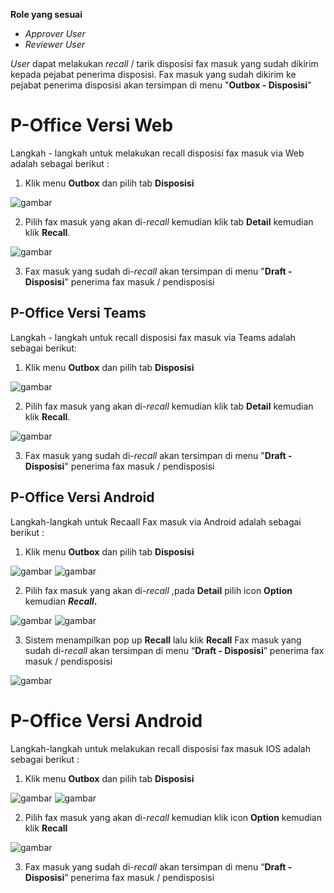 **Role yang sesuai**

- *Approver User*
- *Reviewer User*

*User* dapat melakukan *recall* / tarik disposisi fax masuk yang sudah dikirim kepada pejabat penerima disposisi. Fax masuk yang sudah dikirim ke pejabat penerima disposisi akan tersimpan di menu "**Outbox - Disposisi**" 

# **P-Office Versi Web**

Langkah - langkah untuk melakukan recall disposisi fax masuk via Web adalah sebagai berikut :

1. Klik menu **Outbox** dan pilih tab **Disposisi**

![gambar](FaxMasuk/FM_WEB/Recall01.png) 

2. Pilih fax masuk yang akan di-*recall* kemudian klik tab **Detail** kemudian klik **Recall**.
   
![gambar](FaxMasuk/FM_WEB/Recall02.png) 

3. Fax masuk yang sudah di-*recall* akan tersimpan di menu "**Draft - Disposisi**" penerima fax masuk / pendisposisi

## **P-Office Versi Teams**

Langkah - langkah untuk recall disposisi fax masuk via Teams adalah sebagai berikut: 

1. Klik menu **Outbox** dan pilih tab **Disposisi**

![gambar](FaxMasuk/FM_Teams/FM47.png)

2. Pilih fax masuk yang akan di-*recall* kemudian klik tab **Detail** kemudian klik **Recall**.

![gambar](FaxMasuk/FM_Teams/FM49.png)

3. Fax masuk yang sudah di-*recall* akan tersimpan di menu "**Draft - Disposisi**" penerima fax masuk / pendisposisi


## **P-Office Versi Android**

Langkah-langkah untuk Recaall Fax masuk via Android adalah sebagai berikut :

1. Klik menu **Outbox** dan pilih tab **Disposisi**

![gambar](FaxMasuk/FM_Android/Recalldisposisi/A01.jpg) ![gambar](FaxMasuk/FM_Android/Recalldisposisi/A02.jpg)

2. Pilih fax masuk yang akan di-_recall_ ,pada **Detail** pilih icon **Option** kemudian **_Recall_.**

![gambar](FaxMasuk/FM_Android/Recalldisposisi/A03.jpg) ![gambar](FaxMasuk/FM_Android/Recalldisposisi/A04.jpg)

3. Sistem menampilkan pop up **Recall** lalu klik **Recall** Fax masuk yang sudah di-_recall_ akan tersimpan di menu “**Draft - Disposisi**” penerima fax masuk / pendisposisi

![gambar](FaxMasuk/FM_Android/Recalldisposisi/A05.jpg)


# **P-Office Versi Android**

Langkah-langkah untuk melakukan recall disposisi fax masuk IOS adalah sebagai berikut :

1. Klik menu **Outbox** dan pilih tab **Disposisi**

![gambar](FaxMasuk/FM_IOS/FM-37.1.png) ![gambar](FaxMasuk/FM_IOS/FM-37.2.png) 

2. Pilih fax masuk yang akan di-_recall_ kemudian klik icon **Option** kemudian klik **Recall**

![gambar](FaxMasuk/FM_IOS/FM-38.png)

3. Fax masuk yang sudah di-_recall_ akan tersimpan di menu “**Draft - Disposisi**” penerima fax masuk / pendisposisi
